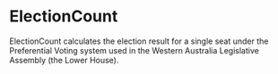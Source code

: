 # ElectionCount
ElectionCount calculates the election result for a single seat under the Preferential Voting system used in the Western Australia Legislative Assembly (the Lower House).
